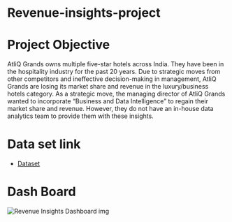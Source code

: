 # Revenue-insights-project
# Project Objective
AtliQ Grands owns multiple five-star hotels across India. They have been in the hospitality industry for the past 20 years. Due to strategic moves from other competitors and ineffective decision-making in management, AtliQ Grands are losing its market share and revenue in the luxury/business hotels category. As a strategic move, the managing director of AtliQ Grands wanted to incorporate “Business and Data Intelligence” to regain their market share and revenue. However, they do not have an in-house data analytics team to provide them with these insights.
# Data set link
- <a href="https://github.com/lakshminarayank519/Revenue-insights-project/blob/main/input-files-1%20(1).zip">Dataset</a>
# Dash Board
![Revenue Insights Dashboard img](https://github.com/user-attachments/assets/0ac5ad11-7de4-4973-b939-3292e590d389)

